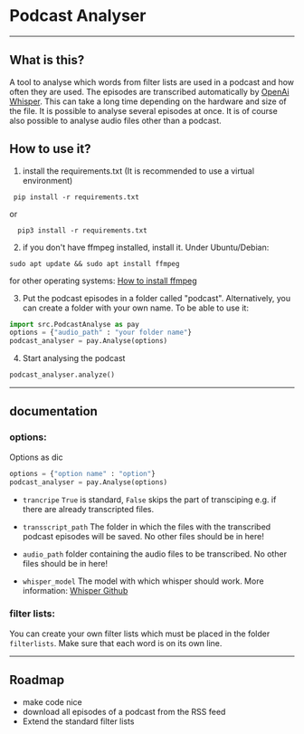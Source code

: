 # Podcast Analyser
----------------------------------------------------------------
 ## What is this?
A tool to analyse which words from filter lists are used in a podcast and how often they are used. The episodes are transcribed automatically by [OpenAi Whisper](https://github.com/openai/whisper). This can take a long time depending on the hardware and size of the file. It is possible to analyse several episodes at once. It is of course also possible to analyse audio files other than a podcast.

 ## How to use it?
 1. install the requirements.txt
 (It is recommended to use a virtual environment)
 ```
  pip install -r requirements.txt
````
or  
```
  pip3 install -r requirements.txt
````
2. if you don't have ffmpeg installed, install it. Under Ubuntu/Debian:
```
sudo apt update && sudo apt install ffmpeg
```
for other operating systems: [How to install ffmpeg](https://www.hostinger.com/tutorials/how-to-install-ffmpeg)

3. Put the podcast episodes in a folder called "podcast". Alternatively, you can create a folder with your own name. To be able to use it:

```Python
import src.PodcastAnalyse as pay
options = {"audio_path" : "your folder name"}
podcast_analyser = pay.Analyse(options)
```
4. Start analysing the podcast
```Python
podcast_analyser.analyze()
```
----------------------------------------------------------------
## documentation
### options:
Options as dic 
```Python
options = {"option name" : "option"}
podcast_analyser = pay.Analyse(options)
```

+ ```trancripe``` ```True``` is standard, ```False``` skips the part of transciping e.g. if there are already transcripted files.

+ ```transscript_path``` The folder in which the files with the transcribed podcast episodes will be saved. No other files should be in here!

+ ```audio_path``` folder containing the audio files to be transcribed. No other files should be in here!

+ ```whisper_model``` The model with which whisper should work. More information: [Whisper Github](https://github.com/openai/whisper)

### filter lists:
You can create your own filter lists which must be placed in the folder ```filterlists```. Make sure that each word is on its own line.

----------------------------------------------------------------
## Roadmap
+ make code nice
+ download all episodes of a podcast from the RSS feed
+ Extend the standard filter lists
